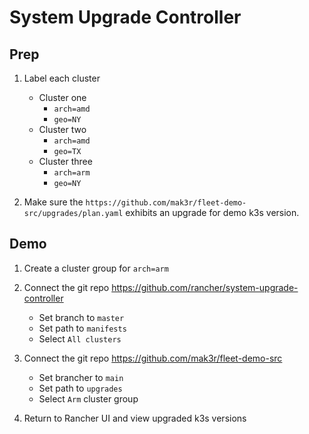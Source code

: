 # System Upgrade Controller

## Prep

1. Label each cluster

    * Cluster one 
        * `arch=amd`
        * `geo=NY`
    * Cluster two 
        * `arch=amd`
        * `geo=TX`
    * Cluster three 
        * `arch=arm`
        * `geo=NY`

1. Make sure the `https://github.com/mak3r/fleet-demo-src/upgrades/plan.yaml` exhibits an upgrade for demo k3s version.

## Demo

1. Create a cluster group for `arch=arm`

1. Connect the git repo https://github.com/rancher/system-upgrade-controller
    * Set branch to `master`
    * Set path to `manifests`
    * Select `All clusters`

1. Connect the git repo https://github.com/mak3r/fleet-demo-src

    * Set brancher to `main`
    * Set path to `upgrades`
    * Select `Arm` cluster group

1. Return to Rancher UI and view upgraded k3s versions